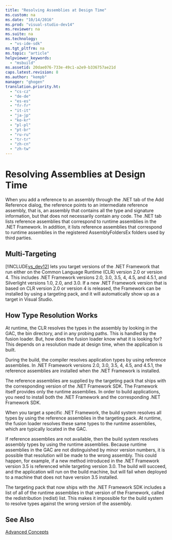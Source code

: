 ```yaml
---
title: "Resolving Assemblies at Design Time"
ms.custom: na
ms.date: "10/14/2016"
ms.prod: "visual-studio-dev14"
ms.reviewer: na
ms.suite: na
ms.technology: 
  - "vs-ide-sdk"
ms.tgt_pltfrm: na
ms.topic: "article"
helpviewer_keywords: 
  - "msbuild"
ms.assetid: 20dae076-733e-49c1-a2e9-b336757ae21d
caps.latest.revision: 8
ms.author: "kempb"
manager: "ghogen"
translation.priority.ht: 
  - "cs-cz"
  - "de-de"
  - "es-es"
  - "fr-fr"
  - "it-it"
  - "ja-jp"
  - "ko-kr"
  - "pl-pl"
  - "pt-br"
  - "ru-ru"
  - "tr-tr"
  - "zh-cn"
  - "zh-tw"
---
```

# Resolving Assemblies at Design Time
When you add a reference to an assembly through the .NET tab of the Add Reference dialog, the reference points to an intermediate reference assembly, that is, an assembly that contains all the type and signature information, but that does not necessarily contain any code. The .NET tab lists reference assemblies that correspond to runtime assemblies in the .NET Framework. In addition, it lists reference assemblies that correspond to runtime assemblies in the registered AssemblyFoldersEx folders used by third parties.  
  
## Multi-Targeting  
 [!INCLUDE[vs_dev12](../extensibility/includes/vs_dev12_md.md)] lets you target versions of the .NET Framework that run either on the Common Language Runtime (CLR) version 2.0 or version 4. This includes .NET Framework versions 2.0, 3.0, 3.5, 4, 4.5, and 4.5.1, and Silverlight versions 1.0, 2.0, and 3.0. If a new .NET Framework version that is based on CLR version 2.0 or version 4 is released, the Framework can be installed by using a targeting pack, and it will automatically show up as a target in Visual Studio.  
  
## How Type Resolution Works  
 At runtime, the CLR resolves the types in the assembly by looking in the GAC, the bin directory, and in any probing paths. This is handled by the fusion loader. But, how does the fusion loader know what it is looking for? This depends on a resolution made at design time, when the application is built.  
  
 During the build, the compiler resolves application types by using reference assemblies. In .NET Framework versions 2.0, 3.0, 3.5, 4, 4.5, and 4.5.1, the reference assemblies are installed when the .NET Framework is installed.  
  
 The reference assemblies are supplied by the targeting pack that ships with the corresponding version of the .NET Framework SDK. The Framework itself provides only the runtime assemblies. In order to build applications, you need to install both the .NET Framework and the corresponding .NET Framework SDK.  
  
 When you target a specific .NET Framework, the build system resolves all types by using the reference assemblies in the targeting pack. At runtime, the fusion loader resolves these same types to the runtime assemblies, which are typically located in the GAC.  
  
 If reference assemblies are not available, then the build system resolves assembly types by using the runtime assemblies. Because runtime assemblies in the GAC are not distinguished by minor version numbers, it is possible that resolution will be made to the wrong assembly. This could happen, for example, if a new method introduced in the .NET Framework version 3.5 is referenced while targeting version 3.0. The build will succeed, and the application will run on the build machine, but will fail when deployed to a machine that does not have version 3.5 installed.  
  
 The targeting pack that now ships with the .NET Framework SDK includes a list of all of the runtime assemblies in that version of the Framework, called the redistribution (redist) list. This makes it impossible for the build system to resolve types against the wrong version of the assembly.  
  
## See Also  
 [Advanced Concepts](../reference/msbuild-advanced-concepts.md)